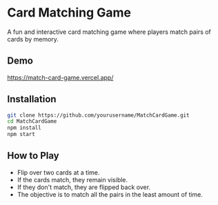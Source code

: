 # Card Matching Game

A fun and interactive card matching game where players match pairs of cards by memory.

## Demo
https://match-card-game.vercel.app/

## Installation

   ```bash
   git clone https://github.com/yourusername/MatchCardGame.git
   cd MatchCardGame
   npm install
   npm start
   ```

## How to Play

- Flip over two cards at a time.
- If the cards match, they remain visible.
- If they don't match, they are flipped back over.
- The objective is to match all the pairs in the least amount of time.
